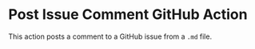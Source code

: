# Post Issue Comment GitHub Action

This action posts a comment to a GitHub issue from a `.md` file.
